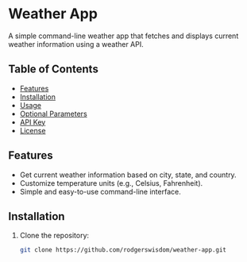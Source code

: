 # Weather App

A simple command-line weather app that fetches and displays current weather information using a weather API.

## Table of Contents

- [Features](#features)
- [Installation](#installation)
- [Usage](#usage)
- [Optional Parameters](#optional-parameters)
- [API Key](#api-key)
- [License](#license)


## Features

- Get current weather information based on city, state, and country.
- Customize temperature units (e.g., Celsius, Fahrenheit).
- Simple and easy-to-use command-line interface.

## Installation

1. Clone the repository:
   ```bash
   git clone https://github.com/rodgerswisdom/weather-app.git
   

